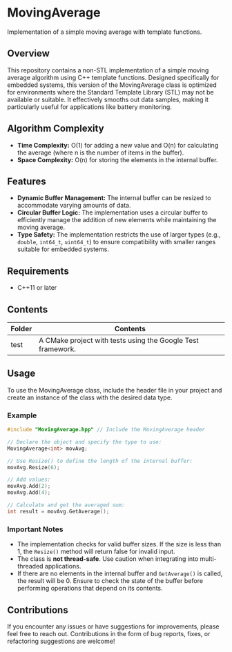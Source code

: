 # MovingAverage
Implementation of a simple moving average with template functions.

## Overview
This repository contains a non-STL implementation of a simple moving average algorithm using C++ template functions. Designed specifically for embedded systems, this version of the MovingAverage class is optimized for environments where the Standard Template Library (STL) may not be available or suitable. It effectively smooths out data samples, making it particularly useful for applications like battery monitoring.

## Algorithm Complexity
- **Time Complexity:** O(1) for adding a new value and O(n) for calculating the average (where n is the number of items in the buffer).
- **Space Complexity:** O(n) for storing the elements in the internal buffer.

## Features
- **Dynamic Buffer Management:** The internal buffer can be resized to accommodate varying amounts of data.
- **Circular Buffer Logic:** The implementation uses a circular buffer to efficiently manage the addition of new elements while maintaining the moving average.
- **Type Safety:** The implementation restricts the use of larger types (e.g., `double`, `int64_t`, `uint64_t`) to ensure compatibility with smaller ranges suitable for embedded systems.

## Requirements
- C++11 or later

## Contents
| Folder | Contents |
| ------ | -------- |
| test | A CMake project with tests using the Google Test framework. |

## Usage
To use the MovingAverage class, include the header file in your project and create an instance of the class with the desired data type.

### Example
```cpp
#include "MovingAverage.hpp" // Include the MovingAverage header

// Declare the object and specify the type to use:
MovingAverage<int> movAvg;

// Use Resize() to define the length of the internal buffer:
movAvg.Resize(6);

// Add values:
movAvg.Add(2);
movAvg.Add(4);

// Calculate and get the averaged sum:
int result = movAvg.GetAverage();
```

### Important Notes
- The implementation checks for valid buffer sizes. If the size is less than 1, the `Resize()` method will return false for invalid input.
- The class is **not thread-safe**. Use caution when integrating into multi-threaded applications.
- If there are no elements in the internal buffer and `GetAverage()` is called, the result will be 0. Ensure to check the state of the buffer before performing operations that depend on its contents.

## Contributions
If you encounter any issues or have suggestions for improvements, please feel free to reach out. Contributions in the form of bug reports, fixes, or refactoring suggestions are welcome!
